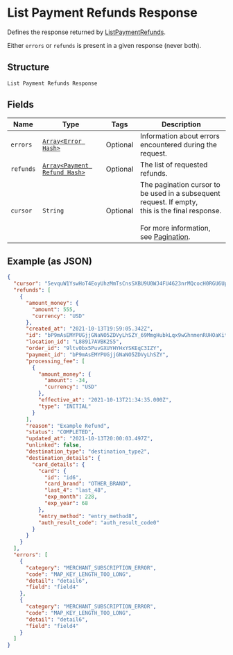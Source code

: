 
# List Payment Refunds Response

Defines the response returned by [ListPaymentRefunds](../../doc/api/refunds.md#list-payment-refunds).

Either `errors` or `refunds` is present in a given response (never both).

## Structure

`List Payment Refunds Response`

## Fields

| Name | Type | Tags | Description |
|  --- | --- | --- | --- |
| `errors` | [`Array<Error Hash>`](../../doc/models/error.md) | Optional | Information about errors encountered during the request. |
| `refunds` | [`Array<Payment Refund Hash>`](../../doc/models/payment-refund.md) | Optional | The list of requested refunds. |
| `cursor` | `String` | Optional | The pagination cursor to be used in a subsequent request. If empty,<br>this is the final response.<br><br>For more information, see [Pagination](https://developer.squareup.com/docs/build-basics/common-api-patterns/pagination). |

## Example (as JSON)

```json
{
  "cursor": "5evquW1YswHoT4EoyUhzMmTsCnsSXBU9U0WJ4FU4623nrMQcocH0RGU6Up1YkwfiMcF59ood58EBTEGgzMTGHQJpocic7ExOL0NtrTXCeWcv0UJIJNk8eXb",
  "refunds": [
    {
      "amount_money": {
        "amount": 555,
        "currency": "USD"
      },
      "created_at": "2021-10-13T19:59:05.342Z",
      "id": "bP9mAsEMYPUGjjGNaNO5ZDVyLhSZY_69MmgHubkLqx9wGhnmenRUHOaKitE6llfZuxcWYjGxd",
      "location_id": "L88917AVBK2S5",
      "order_id": "9ltv0bx5PuvGXUYHYHxYSKEqC3IZY",
      "payment_id": "bP9mAsEMYPUGjjGNaNO5ZDVyLhSZY",
      "processing_fee": [
        {
          "amount_money": {
            "amount": -34,
            "currency": "USD"
          },
          "effective_at": "2021-10-13T21:34:35.000Z",
          "type": "INITIAL"
        }
      ],
      "reason": "Example Refund",
      "status": "COMPLETED",
      "updated_at": "2021-10-13T20:00:03.497Z",
      "unlinked": false,
      "destination_type": "destination_type2",
      "destination_details": {
        "card_details": {
          "card": {
            "id": "id6",
            "card_brand": "OTHER_BRAND",
            "last_4": "last_48",
            "exp_month": 228,
            "exp_year": 68
          },
          "entry_method": "entry_method8",
          "auth_result_code": "auth_result_code0"
        }
      }
    }
  ],
  "errors": [
    {
      "category": "MERCHANT_SUBSCRIPTION_ERROR",
      "code": "MAP_KEY_LENGTH_TOO_LONG",
      "detail": "detail6",
      "field": "field4"
    },
    {
      "category": "MERCHANT_SUBSCRIPTION_ERROR",
      "code": "MAP_KEY_LENGTH_TOO_LONG",
      "detail": "detail6",
      "field": "field4"
    }
  ]
}
```

